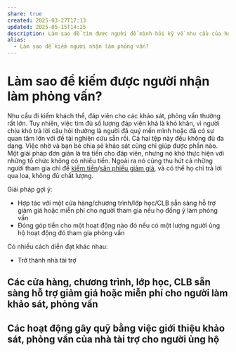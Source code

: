 ```yaml
---
share: true
created: 2025-03-27T17:13
updated: 2025-05-15T14:25
description: Làm sao để tìm được người để mình hỏi kỹ về nhu cầu của họ một cách hiệu quả nhất?
alias:
  - Làm sao để kiếm người nhận làm phỏng vấn?
---
```

# Làm sao để kiếm được người nhận làm phỏng vấn?
Nhu cầu đi kiếm khách thể, đáp viên cho các khảo sát, phỏng vấn thường rất lớn. Tuy nhiên, việc tìm đủ số lượng đáp viên khá là khó khăn, vì người chịu khó trả lời câu hỏi thường là người đã quý mến mình hoặc đã có sự quan tâm lớn với đề tài nghiên cứu sẵn rồi. Cả hai tệp này đều không đủ đa dạng. Việc nhờ vả bạn bè chia sẻ khảo sát cũng chỉ giúp được phần nào. Một giải pháp đơn giản là trả tiền cho đáp viên, nhưng nó khó thực hiện với những tổ chức không có nhiều tiền. Ngoài ra nó cũng thu hút cả những người tham gia chỉ để [kiếm tiền](../%C3%9D%20t%C6%B0%E1%BB%9Fng%20ki%E1%BA%BFm%20ti%E1%BB%81n/3%20%C3%9D%20t%C6%B0%E1%BB%9Fng/C%C3%B4ng%20vi%E1%BB%87c%20th%E1%BB%9Di%20v%E1%BB%A5,%20c%E1%BB%99ng%20t%C3%A1c%20vi%C3%AAn/Nh%C3%B3m%20ch%E1%BA%A1y%20ch%E1%BB%89%20ti%C3%AAu/T%C3%ACm%20ng%C6%B0%E1%BB%9Di/T%C3%ACm%20%C4%91%C3%A1p%20vi%C3%AAn,%20kh%C3%A1ch%20th%E1%BB%83%20cho%20kh%E1%BA%A3o%20s%C3%A1t,%20ph%E1%BB%8Fng%20v%E1%BA%A5n.md)/[săn phiếu giảm giá](../%C3%9D%20t%C6%B0%E1%BB%9Fng%20ki%E1%BA%BFm%20ti%E1%BB%81n/3%20%C3%9D%20t%C6%B0%E1%BB%9Fng/C%C3%B4ng%20vi%E1%BB%87c%20th%E1%BB%9Di%20v%E1%BB%A5,%20c%E1%BB%99ng%20t%C3%A1c%20vi%C3%AAn/S%C4%83n%20phi%E1%BA%BFu%20gi%E1%BA%A3m%20gi%C3%A1,%20airdrop.md), và có thể họ chỉ trả lời qua loa, không đủ chất lượng. 

Giải pháp gợi ý: 
- Hợp tác với một cửa hàng/chương trình/lớp học/CLB sẵn sàng hỗ trợ giảm giá hoặc miễn phí cho người tham gia nếu họ đồng ý làm phỏng vấn
- Đóng góp tiền cho một hoạt động nào đó nếu có một lượng người ủng hộ hoạt động đó tham gia phỏng vấn

Có nhiều cách diễn đạt khác nhau:
- Trở thành nhà tài trợ

## Các cửa hàng, chương trình, lớp học, CLB sẵn sàng hỗ trợ giảm giá hoặc miễn phí cho người làm khảo sát, phỏng vấn

## Các hoạt động gây quỹ bằng việc giới thiệu khảo sát, phỏng vấn của nhà tài trợ cho người ủng hộ